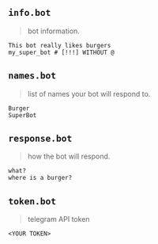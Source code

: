 ## ``info.bot``
> bot information. 
```
This bot really likes burgers
my_super_bot # [!!!] WITHOUT @
```

## ``names.bot``
> list of names your bot will respond to.
```
Burger
SuperBot
```

## ``response.bot``
> how the bot will respond. 
```
what?
where is a burger?
```

## ``token.bot``
> telegram API token
```
<YOUR TOKEN>
```